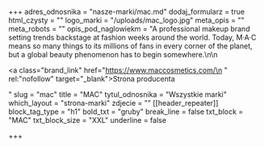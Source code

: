 +++
adres_odnosnika = "nasze-marki/mac.md"
dodaj_formularz = true
html_czysty = ""
logo_marki = "/uploads/mac_logo.jpg"
meta_opis = ""
meta_robots = ""
opis_pod_naglowiekm = "A professional makeup brand setting trends backstage at fashion weeks around the world. Today, M·A·C means so many things to its millions of fans in every corner of the planet, but a global beauty phenomenon has to begin somewhere.\n\n    <p><a class=\"brand_link\" href=\"https://www.maccosmetics.com/\n    \" rel:\"nofollow\" target=\"_blank\">Strona producenta</a></p>"
slug = "mac"
title = "MAC"
tytul_odnosnika = "Wszystkie marki"
which_layout = "strona-marki"
zdjecie = ""
[[header_repeater]]
block_tag_type = "h1"
bold_txt = "gruby"
break_line = false
txt_block = "MAC"
txt_block_size = "XXL"
underline = false

+++
